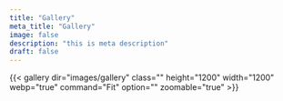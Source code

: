 ```yaml
---
title: "Gallery"
meta_title: "Gallery"
image: false
description: "this is meta description"
draft: false
---
```


{{< gallery dir="images/gallery" class="" height="1200" width="1200" webp="true" command="Fit" option="" zoomable="true" >}}